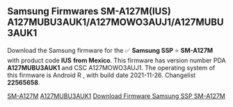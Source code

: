 <h2>Samsung Firmwares SM-A127M(IUS) A127MUBU3AUK1/A127MOWO3AUJ1/A127MUBU3AUK1</h2>
Download the Samsung firmware for the ✅ <strong>Samsung SSP </strong> ⭐ <strong>SM-A127M</strong> with product code <strong>IUS</strong> <strong> from Mexico</strong>. This firmware has version number PDA <strong>A127MUBU3AUK1</strong> and CSC A127MOWO3AUJ1. The operating system of this firmware is Android R , with build date 2021-11-26. Changelist <strong>22565658</strong>.


[SM-A127M](https://samfirm.shop/samsung/model/SM-A127M)
[A127MUBU3AUK1](https://samfirm.shop/samsung/pda/A127MUBU3AUK1)
[Download Firmware Samsung SSP SM-A127M](https://samfirm.shop/samsung/firmware/477732)
